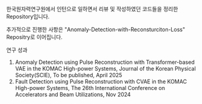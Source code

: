 한국원자력연구원에서 인턴으로 일하면서 리뷰 및 작성하였던 코드들을 정리한 Repository입니다.

추가적으로 진행한 사항은 "Anomaly-Detection-with-Reconsturciton-Loss" Repositry로 이어집니다.

연구 성과
1. Anomaly Detection using Pulse Reconstruction with Transformer-based VAE in the KOMAC High-power Systems, Journal of the Korean Physical Society(SCIE), To be published, April 2025
2. Fault Detection using Pulse Reconstruction with CVAE in the KOMAC High-power Systems, The 26th International Conference on Accelerators and Beam Utilizations, Nov 2024
